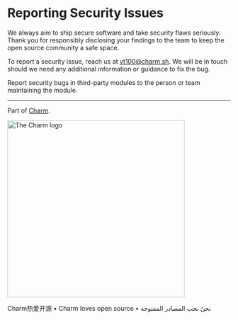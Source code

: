 # Reporting Security Issues

We always aim to ship secure software and take security flaws seriously. Thank
you for responsibly disclosing your findings to the team to keep the open
source community a safe space.

To report a security issue, reach us at [vt100@charm.sh](mailto:vt100@charm.sh). We will be in touch
should we need any additional information or guidance to fix the bug.

Report security bugs in third-party modules to the person or team maintaining
the module.

---

Part of [Charm](https://charm.sh).

<a href="https://charm.sh/"><img alt="The Charm logo" src="https://stuff.charm.sh/charm-badge.jpg" width="400"></a>

Charm热爱开源 • Charm loves open source • نحنُ نحب المصادر المفتوحة
